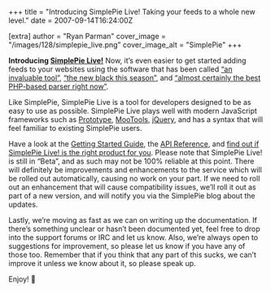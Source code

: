 +++
title = "Introducing SimplePie Live! Taking your feeds to a whole new level."
date = 2007-09-14T16:24:00Z

[extra]
author = "Ryan Parman"
cover_image = "/images/128/simplepie_live.png"
cover_image_alt = "SimplePie"
+++

**Introducing [SimplePie Live!](http://live.simplepie.org)** Now, it’s even easier to get started adding feeds to your websites using the software that has been called [“an invaluable tool”](http://www.hotscripts.com/review/60863.html), [“the new black this season”](http://forums.devnetwork.net/viewtopic.php?p=378371#378371), and [“almost certainly the best PHP-based parser right now”](http://sporkmonger.com/articles/2006/02/27/directory-of-feed-parsers).

Like SimplePie, SimplePie Live is a tool for developers designed to be as easy to use as possible. SimplePie Live plays well with modern JavaScript frameworks such as [Prototype](http://prototypejs.org), [MooTools](http://mootools.net), [jQuery](http://jquery.com), and has a syntax that will feel familiar to existing SimplePie users.

Have a look at the [Getting Started Guide](@/wiki/live/setup/_index.md), the [API Reference](@/wiki/live/reference/_index.md), and [find out if SimplePie Live! is the right product for you](/more/). Please note that SimplePie Live! is still in “Beta”, and as such may not be 100% reliable at this point. There will definitely be improvements and enhancements to the service which will be rolled out automatically, causing no work on your part. If we need to roll out an enhancement that will cause compatibility issues, we’ll roll it out as part of a new version, and will notify you via the SimplePie blog about the updates.

Lastly, we’re moving as fast as we can on writing up the documentation. If there’s something unclear or hasn’t been documented yet, feel free to drop into the support forums or IRC and let us know. Also, we’re always open to suggestions for improvement, so please let us know if you have any of those too. Remember that if you think that any part of this sucks, we can’t improve it unless we know about it, so please speak up.

Enjoy! 🙂

